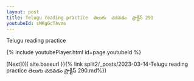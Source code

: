 ```yaml
---
layout: post
title: Telugu reading practice  తెలుగు  చదవడం  ప్రాక్టీస్ 291
youtubeId: sMKgGcTAvms
---
```

 
 
Telugu reading practice
 
 
 
 
 


{% include youtubePlayer.html id=page.youtubeId %}
 
[Next]({{ site.baseurl }}{% link  split2/_posts/2023-03-14-Telugu reading practice  తెలుగు  చదవడం  ప్రాక్టీస్ 290.md%})
 
